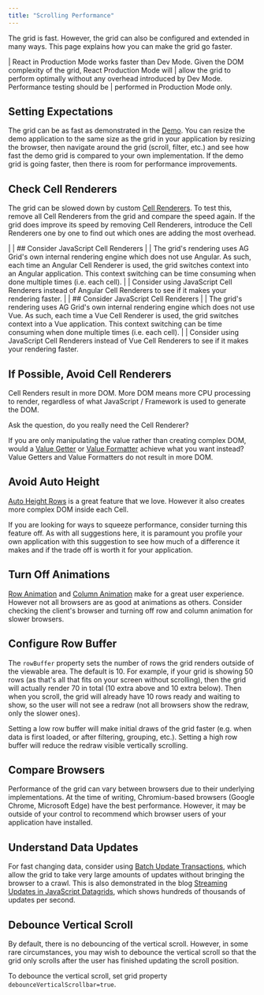 ```yaml
---
title: "Scrolling Performance"
---
```


The grid is fast. However, the grid can also be configured and extended in many ways. This page explains how you can make the grid go faster.

<framework-specific-section frameworks="react">
<warning title="React Dev vs Prod Mode">
| React in Production Mode works faster than Dev Mode. Given the DOM complexity of the grid, React Production Mode will
| allow the grid to perform optimally without any overhead introduced by Dev Mode. Performance testing should be 
| performed in Production Mode only.
</warning>
</framework-specific-section>

## Setting Expectations

The grid can be as fast as demonstrated in the [Demo](../../example). You can resize the demo application to the same size as the grid in your application by resizing the browser, then navigate around the grid (scroll, filter, etc.) and see how fast the demo grid is compared to your own implementation. If the demo grid is going faster, then there is room for performance improvements.

## Check Cell Renderers

The grid can be slowed down by custom [Cell Renderers](/component-cell-renderer/). To test this, remove all Cell Renderers from the grid and compare the speed again. If the grid does improve its speed by removing Cell Renderers, introduce the Cell Renderers one by one to find out which ones are adding the most overhead.

<framework-specific-section frameworks="angular">
| 
| ## Consider JavaScript Cell Renderers
|
| The grid's rendering uses AG Grid's own internal rendering engine which does not use Angular. As such, each time an Angular Cell Renderer is used, the grid switches context into an Angular application. This context switching can be time consuming when done multiple times (i.e. each cell).
|
| Consider using JavaScript Cell Renderers instead of Angular Cell Renderers to see if it makes your rendering faster.
</framework-specific-section>

<framework-specific-section frameworks="vue">
| 
| ## Consider JavaScript Cell Renderers
|
| The grid's rendering uses AG Grid's own internal rendering engine which does not use Vue. As such, each time a Vue Cell Renderer is used, the grid switches context into a Vue application. This context switching can be time consuming when done multiple times (i.e. each cell).
|
| Consider using JavaScript Cell Renderers instead of Vue Cell Renderers to see if it makes your rendering faster.
</framework-specific-section>

## If Possible, Avoid Cell Renderers

Cell Renders result in more DOM. More DOM means more CPU processing to render, regardless of what JavaScript / Framework is used to generate the DOM.

Ask the question, do you really need the Cell Renderer?

If you are only manipulating the value rather than creating complex DOM, would a [Value Getter](../value-getters/) or [Value Formatter](../value-formatters/) achieve what you want instead? Value Getters and Value Formatters do not result in more DOM.



## Avoid Auto Height

[Auto Height Rows](../row-height/#auto-row-height) is a great feature that we love. However it also creates more complex DOM inside each Cell.

If you are looking for ways to squeeze performance, consider turning this feature off. As with all suggestions here, it is paramount you profile your own application with this suggestion to see how much of a difference it makes and if the trade off is worth it for your application.

## Turn Off Animations

[Row Animation](../row-animation/) and [Column Animation](../column-moving/#moving-animation) make for a great user experience. However not all browsers are as good at animations as others. Consider checking the client's browser and turning off row and column animation for slower browsers.

## Configure Row Buffer

The `rowBuffer` property sets the number of rows the grid renders outside of the viewable area. The default is 10. For example, if your grid is showing 50 rows (as that's all that fits on your screen without scrolling), then the grid will actually render 70 in total (10 extra above and 10 extra below). Then when you scroll, the grid will already have 10 rows ready and waiting to show, so the user will not see a redraw (not all browsers show the redraw, only the slower ones).

Setting a low row buffer will make initial draws of the grid faster (e.g. when data is first loaded, or after filtering, grouping, etc.). Setting a high row buffer will reduce the redraw visible vertically scrolling.

## Compare Browsers

Performance of the grid can vary between browsers due to their underlying implementations. At the time of writing, Chromium-based browsers (Google Chrome, Microsoft Edge) have the best performance. However, it may be outside of your control to recommend which browser users of your application have installed.

## Understand Data Updates

For fast changing data, consider using [Batch Update Transactions](/data-update-high-frequency/), which allow the grid to take very large amounts of updates without bringing the browser to a crawl. This is also demonstrated in the blog
[Streaming Updates in JavaScript Datagrids](https://medium.com/ag-grid/how-to-test-for-the-best-html5-grid-for-streaming-updates-53545bb9256a), which shows hundreds of thousands of updates per second.

## Debounce Vertical Scroll

By default, there is no debouncing of the vertical scroll. However, in some rare circumstances, you may wish to debounce the vertical scroll so that the grid only scrolls after the user has finished updating the scroll position. 

To debounce the vertical scroll, set grid property `debounceVerticalScrollbar=true`.